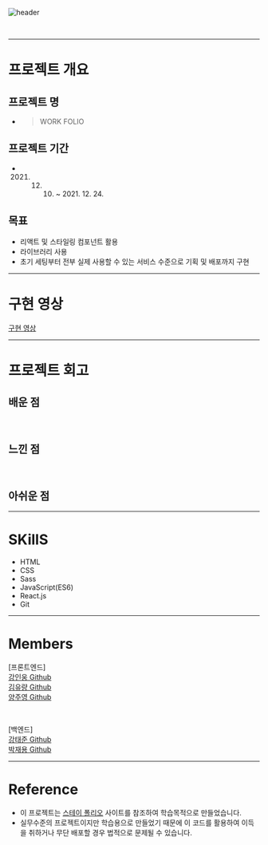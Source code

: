 ![header](https://capsule-render.vercel.app/api?type=wave&color=gradient&height=200&section=header&text=TEAM_WORKS&fontSize=50)

<br/>

---

# 프로젝트 개요

## 프로젝트 명 

- >WORK FOLIO

## 프로젝트 기간

- 2021. 12. 10. ~ 2021. 12. 24.


## <b>목표</b>

- 리액트 및 스타일링 컴포넌트 활용 
- 라이브러리 사용
- 초기 세팅부터 전부 실제 사용할 수 있는 서비스 수준으로 기획 및 배포까지 구현

---

# 구현 영상

[구현 영상]()

---

# 프로젝트 회고

## 배운 점



<br/>

## 느낀 점


<br/>

## 아쉬운 점



---

# SKillS

- HTML
- CSS
- Sass
- JavaScript(ES6)
- React.js
- Git

---

# Members

[프론트엔드]  
[강인웅 Github](http:s//github.com/)  
[김유량 Github](https://github.com/YuryangKim)  
[양주영 Github](https://github.com/)

<br/>

[백엔드]  
[강태준 Github](https://github.com/eslerkang)  
[박재용 Github](https://github.com/)  

---

# Reference

- 이 프로젝트는 [스테이 폴리오](https://www.stayfolio.com/) 사이트를 참조하여 학습목적으로 만들었습니다.
- 실무수준의 프로젝트이지만 학습용으로 만들었기 때문에 이 코드를 활용하여 이득을 취하거나 무단 배포할 경우 법적으로 문제될 수 있습니다.
